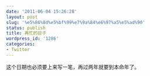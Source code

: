 ```yaml
---
date: '2011-06-04 15:26:28'
layout: post
slug: '%e5%86%8d%e5%bf%99%e7%9a%84%e6%97%a5%e5%ad%90'
status: publish
title: 再忙的日子
wordpress_id: '1286'
categories:
- Twitter
---
```


这个日期也必须要上来写一笔，再过两年就要到本命年了。
